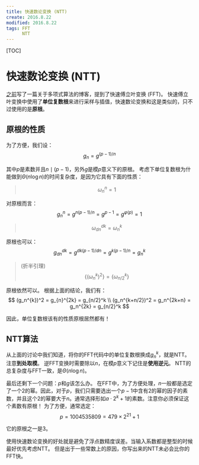 ```yaml
---
title: 快速数论变换 (NTT)
create: 2016.8.22
modified: 2016.8.22
tags: FFT
      NTT
---
```


[TOC]
# 快速数论变换 (NTT)
[之前](../2016-7-21/fft.html#_4)写了一篇关于多项式算法的博客，提到了快速傅立叶变换 (FFT)。
快速傅立叶变换中使用了**单位复数根**来进行采样与插值，快速数论变换和这是类似的，只不过使用的是**原根**。

## 原根的性质
为了方便，我们设：
$$
g_n = g^{(p-1) / n}
$$

其中$p$是素数并且$n \mid (p-1)$，另外$g$是模$p$意义下的原根。
考虑下单位复数根为什能做到$\Theta(n \log n)$的时间复杂度，是因为它具有下面的性质：

> $$ \omega_n^n = 1 \tag{1}$$

对原根而言：
$$
g_n^n = g^{n(p-1) / n} = g^{p-1} = g^{\varphi(p)} = 1
$$

> $$ \omega_{dn}^{dk} = \omega_n^k \tag{2}$$

原根也可以：
$$
g_{dn}^{dk} = g^{dk(p-1) / dn} = g^{k(p-1) / n} = g_n^k
$$

> (折半引理)
> $$ \{(\omega_n^k)^2\} = \{\omega_{n/2}^k\} \tag{3} $$

原根依然可以。
根据上面的结论，我们有：
$$
(g_n^{k})^2 = g_{n}^{2k} = g_{n/2}^k \\
(g_n^{k+n/2})^2 = g_n^{2k+n} = g_n^{2k} = g_{n/2}^k
$$

因此，单位复数根该有的性质原根居然都有！

## NTT算法
从上面的讨论中我们知道，将你的FFT代码中的单位复数根换成$g_n^k$，就是NTT。注意**到处取模**。
逆FFT变换时需要除以$n$，在模$p$意义下记住是**使用逆元**。
NTT的总复杂度与FFT一致，是$\Theta(n \log n)$。

最后还剩下一个问题：$p$和$g$该怎么办。
在FFT中，为了方便处理，$n$一般都是选定了一个$2$的幂。因此，对于$p$，我们只需要选出一个$p-1$中含有$2$的幂的因子的素数，并且这个$2$的幂要大于$n$。通常选择形如$a\cdot 2^k + 1$的素数。注意你必须保证这个素数有原根！
为了方便，通常选定：
$$
p = 1004535809 = 479 \times 2^{21} + 1
$$

它的原根之一是$3$。

使用快速数论变换的好处就是避免了浮点数精度误差。当输入系数都是整型的时候最好优先考虑NTT。
但是出于一些常数上的原因，你写出来的NTT未必会比你的FFT快。
